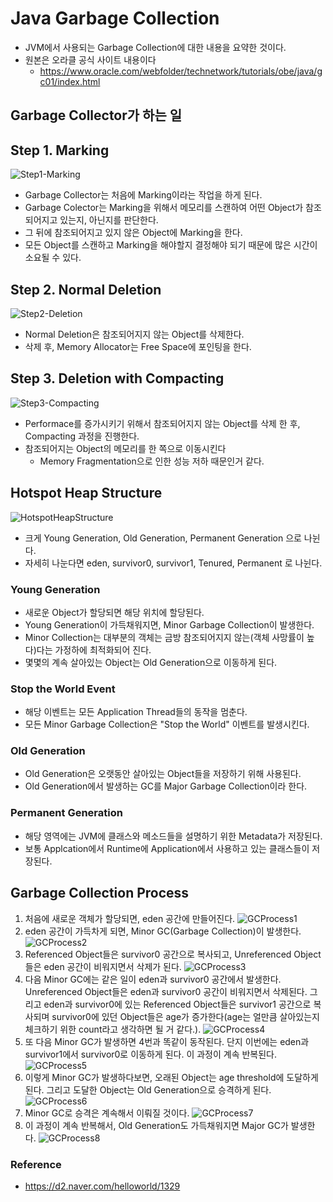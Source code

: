 # Java Garbage Collection
* JVM에서 사용되는 Garbage Collection에 대한 내용을 요약한 것이다.
* 원본은 오라클 공식 사이트 내용이다
    * https://www.oracle.com/webfolder/technetwork/tutorials/obe/java/gc01/index.html

## Garbage Collector가 하는 일
## Step 1. Marking
![Step1-Marking](../img/GC-Step1-Marking.png)
* Garbage Collector는 처음에 Marking이라는 작업을 하게 된다.
* Garbage Colector는 Marking을 위해서 메모리를 스캔하여 어떤 Object가 참조되어지고 있는지, 아닌지를 판단한다.
* 그 뒤에 참조되어지고 있지 않은 Object에 Marking을 한다.
* 모든 Object를 스캔하고 Marking을 해야할지 결정해야 되기 때문에 많은 시간이 소요될 수 있다.

## Step 2. Normal Deletion
![Step2-Deletion](../img/GC-Step2-Deletion.png)
* Normal Deletion은 참조되어지지 않는 Object를 삭제한다.
* 삭제 후, Memory Allocator는 Free Space에 포인팅을 한다.

## Step 3. Deletion with Compacting
![Step3-Compacting](../img/GC-Step3-Compacting.png)
* Performace를 증가시키기 위해서 참조되어지지 않는 Object를 삭제 한 후, Compacting 과정을 진행한다.
* 참조되어지는 Object의 메모리를 한 쪽으로 이동시킨다
    * Memory Fragmentation으로 인한 성능 저하 때문인거 같다.


## Hotspot Heap Structure
![HotspotHeapStructure](../img/HotspotHeap.png)
* 크게 Young Generation, Old Generation, Permanent Generation 으로 나뉜다.
* 자세히 나눈다면 eden, survivor0, survivor1, Tenured, Permanent 로 나뉜다. 

### Young Generation
* 새로운 Object가 할당되면 해당 위치에 할당된다.
* Young Generation이 가득채워지면, Minor Garbage Collection이 발생한다.
* Minor Collection는 대부분의 객체는 금방 참조되어지지 않는(객체 사망률이 높다)다는 가정하에 최적화되어 진다.
* 몇몇의 계속 살아있는 Object는 Old Generation으로 이동하게 된다.

### Stop the World Event
* 해당 이벤트는 모든 Application Thread들의 동작을 멈춘다.
* 모든 Minor Garbage Collection은 "Stop the World" 이벤트를 발생시킨다.

### Old Generation
* Old Generation은 오랫동안 살아있는 Object들을 저장하기 위해 사용된다.
* Old Generation에서 발생하는 GC를 Major Garbage Collection이라 한다.

### Permanent Generation
* 해당 영역에는 JVM에 클래스와 메소드들을 설명하기 위한 Metadata가 저장된다.
* 보통 Applcation에서 Runtime에 Application에서 사용하고 있는 클래스들이 저장된다.


## Garbage Collection Process
1. 처음에 새로운 객체가 할당되면, eden 공간에 만들어진다.
![GCProcess1](../img/GCP1.png)
2. eden 공간이 가득차게 되면, Minor GC(Garbage Collection)이 발생한다.
![GCProcess2](../img/GCP2.png)
3. Referenced Object들은 survivor0 공간으로 복사되고, Unreferenced Object들은 
eden 공간이 비워지면서 삭제가 된다.
![GCProcess3](../img/GCP3.png)
4. 다음 Minor GC에는 같은 일이 eden과 survivor0 공간에서 발생한다. Unreferenced Object들은 eden과 survivor0 공간이 비워지면서 삭제된다.
그리고 eden과 survivor0에 있는 Referenced Object들은 survivor1 공간으로 복사되며 survivor0에 있던 Object들은 age가 증가한다(age는 얼만큼 살아있는지 체크하기 위한 count라고 생각하면 될 거 같다.).
![GCProcess4](../img/GCP4.png)
5. 또 다음 Minor GC가 발생하면 4번과 똑같이 동작된다. 단지 이번에는 eden과 survivor1에서 survivor0로 이동하게 된다. 이 과정이 계속 반복된다.
![GCProcess5](../img/GCP5.png)
6. 이렇게 Minor GC가 발생하다보면, 오래된 Object는 age threshold에 도달하게 된다. 그리고 도달한 Object는 Old Generation으로 승격하게 된다.
![GCProcess6](../img/GCP6.png)
7. Minor GC로 승격은 계속해서 이뤄질 것이다.
![GCProcess7](../img/GCP7.png)
8. 이 과정이 계속 반복해서, Old Generation도 가득채워지면 Major GC가 발생한다.
![GCProcess8](../img/GCP8.png)



### Reference
* https://d2.naver.com/helloworld/1329

